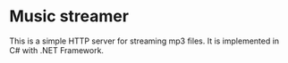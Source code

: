 # Music streamer

This is a simple HTTP server for streaming mp3 files. It is implemented in C# with .NET Framework.